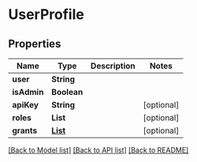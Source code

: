 # UserProfile
## Properties

Name | Type | Description | Notes
------------ | ------------- | ------------- | -------------
**user** | **String** |  | 
**isAdmin** | **Boolean** |  | 
**apiKey** | **String** |  | [optional] 
**roles** | **List** |  | [optional] 
**grants** | [**List**](Grant.md) |  | [optional] 

[[Back to Model list]](../README.md#documentation-for-models) [[Back to API list]](../README.md#documentation-for-api-endpoints) [[Back to README]](../README.md)

